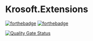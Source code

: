 # Krosoft.Extensions

[![forthebadge](https://forthebadge.com/images/badges/built-with-love.svg)](https://forthebadge.com) [![forthebadge](https://forthebadge.com/images/badges/made-with-c-sharp.svg)](https://forthebadge.com)

[![Quality Gate Status](https://sonarcloud.io/api/project_badges/measure?project=krosoft-dev_Krosoft.Extensions.Blocking&metric=alert_status)](https://sonarcloud.io/summary/new_code?id=krosoft-dev_Krosoft.Extensions)
